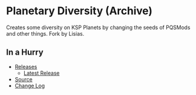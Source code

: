 # Planetary Diversity (Archive)

Creates some diversity on KSP Planets by changing the seeds of PQSMods and other things. Fork by Lisias.


## In a Hurry

* [Releases](./Archive)
	* [Latest Release](https://github.com/net-lisias-kspu/Planetary-Diversity/releases)
* [Source](https://github.com/net-lisias-kspu/Planetary-Diversity)
* [Change Log](./CHANGE_LOG.md)
